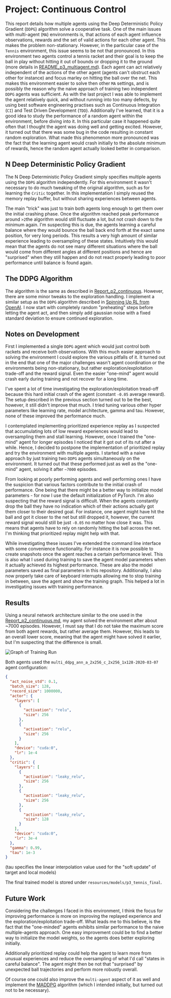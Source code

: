 # Project: Continuous Control

This report details how multiple agents using the Deep Deterministic Policy Gradient (`DDPG`) algorithm solve a cooperative task. One of the main issues with multi-agent (`MA`) environments is, that actions of each agent influence observations, rewards and the set of valid actions for each other agent. This makes the problem non-stationary. However, in the particular case of the `Tennis` environment, this issue seems to be not that pronounced. In this environment two agents control a tennis racket and their goal is to keep the ball in play without hitting it out of bounds or dropping it to the ground (more details in [README_p3_multiagent.md](README_p3_multiagent.md)). Each agent can act relatively independent of the actions of the other agent (agents can't obstruct each other for instance) and focus marley on hitting the ball over the net. This makes this environment easier to solve then other `MA` settings, and is possibly the reason why the naive approach of training two independent `DDPG` agents was sufficient. As with the last project I was able to implement the agent relatively quick, and without running into too many defects, by using best software engineering practises such as Continuous Integration (`CI`) and Test Driven Development (`TDD`). Additionally I've learned, that it is a good idea to study the performance of a random agent within the environment, before diving into it. In this particular case it happened quite often that I thought the agent was doing well and getting excited. However, it turned out that there was some bug in the code resulting in constant random exploration. What made this phenomenon more pronounced was the fact that the learning agent would crash initially to the absolute minimum of rewards, hence the random agent actually looked better in comparison. 

## N Deep Deterministic Policy Gradient
The N Deep Deterministic Policy Gradient simply specifies multiple agents using the `DDPG` algorithm independently. For this environment it wasn't necessary to do much tweaking of the original algorithm, such as for learning the `Critic` together. In this implementation I simply reused the memory replay buffer, but without sharing experiences between agents. 

The main "trick" was just to train both agents long enough to get them over the initial crashing phase. Once the algorithm reached peak performance around `>2`the algorithm would still fluctuate a lot, but not crash down to the minimum again. I'm suspecting this is due, the agents learning a careful balance where they would bounce the ball back end forth at the exact same position, for very long periods. This results a very high amount of similar experience leading to oversampling of these states. Intuitively this would mean that the agents do not see many different situations where the ball would come from different angles at different positions and hence are "surprised" when they still happen and do not react properly leading to poor performance until balance is found again.

## The DDPG Algorithm
The algorithm is the same as described in [Report_p2_continuous](Report_p2_continuous.md). However, there are some minor tweaks to the exploration handling. I implement a similar setup as the `DDPG` algorithm described in [Spinning Up RL from OpenAI](https://spinningup.openai.com/en/latest/algorithms/ddpg.html). I now start with completely random "preheating" steps before letting the agent act, and then simply add gaussian noise with a fixed standard deviation to ensure continued exploration. 

## Notes on Development
First I implemented a single `DDPG` agent which would just control both rackets and receive both observations. With this much easier approach to solving the environment I could explore the various pitfalls of it. It turned out in the end that one of the major challenges wasn't agent coordination or the environments being non-stationary, but rather exploration/exploitation trade-off and the reward signal. Even the easier "one-mind" agent would crash early during training and not recover for a long time.

I've spent a lot of time investigating the exploration/exploitation tread-off because this hard initial crash of the agent (constant `-0.05` average reward). The setup described in the previous section turned out to be the best, however, it still didn't improve that much. I tried tuning various other hyper parameters like learning rate, model architecture, gamma and tau. However, none of these improved the performance much. 

I contemplated implementing prioritized experience replay as I suspected that accumulating lots of low reward experiences would lead to oversampling them and stall learning. However, once I trained the "one-mind" agent for longer episodes I noticed that it got out of its rut after a while. Hence, I decided to postpone the implementation of prioritized replay and try the environment with multiple agents. I started with a naive approach by just training two `DDPG` agents simultaneously on the environment. It turned out that these performed just as well as the "one-mind" agent, solving it after `~7000` episodes.

From looking at poorly performing agents and well performing ones I have the suspicion that various factors contribute to the initial crash of performance. One being that there might be a better way to initialize model parameters - for now I use the default initialization of PyTorch. I'm also suspecting that the reward signal is difficult. When the agents constantly drop the ball they have no indication which of their actions actually got them closer to their desired goal. For instance, one agent might have hit the ball and got it closer to the net but still dropped it, however, the current reward signal would still be just `-0.05` no matter how close it was. This means that agents have to rely on randomly hitting the ball across the net. I'm thinking that prioritized replay might help with that.

While investigating these issues I've extended the command line interface with some convenience functionality. For instance it is now possible to create snapshots once the agent reaches a certain performance level. This is also what I used during training to save the agent model parameters when it actually achieved its highest performance. These are also the model parameters saved as final parameters in this repository. Additionally, I also now properly take care of keyboard interrupts allowing me to stop training in between, save the agent and show the training graph. This helped a lot in investigating issues with training performance. 

## Results
Using a neural network architecture similar to the one used in the [Report_p2_continuous.md](Report_p2_continuous.md), my agent solved the environment after about ~7000 episodes. However, I must say that I do not take the maximum score from both agent rewards, but rather average them. However, this leads to an overall lower score, meaning that the agent might have solved it earlier, but I'm suspecting that the difference is small. 

![Graph of Training Run](../resources/images/nddpg_training.png)

Both agents used the `multi_ddpg_ann_a_2x256_c_2x256_1x128-2020-03-07` agent configuration:
```json
{
  "act_noise_std": 0.1,
  "batch_size": 128,
  "record_size": 1000000,
  "actor": {
    "layers": [
      {
        "activation": "relu",
        "size": 256
      },
      {
        "activation": "relu",
        "size": 256
      }
    ],
    "device": "cuda:0",
    "lr": 1e-4
  },
  "critic": {
    "layers": [
      {
        "activation": "leaky_relu",
        "size": 256
      },
      {
        "activation": "leaky_relu",
        "size": 256
      },
      {
        "activation": "leaky_relu",
        "size": 128
      }
    ],
    "device": "cuda:0",
    "lr": 3e-4
  },
  "gamma": 0.99,
  "tau": 1e-3
}
```
(tau specifies the linear interpolation value used for the "soft update" of target and local models)

The final trained model is stored under `resources/models/p3_tennis_final`.

## Future Work
Considering the challenges I faced in this environment, I think the focus for improving performance is more on improving the replayed experience and the exploration/exploitation trade-off. What leads me to this believe, is the fact that the "one-minded" agents exhibits similar performance to the naive multiple-agents approach. One easy improvement could be to find a better way to initialize the model weights, so the agents does better exploring initially. 

Additionally prioritized replay could help the agent to learn more from unusual experiences and reduce the oversampling of what I'd call "states in careful balance". The agent might then be not that "surprised" by unexpected ball trajectories and perform more robustly overall. 

Of course one could also improve the `multi-agent` aspect of it as well and implement the [MADDPG](https://arxiv.org/abs/1706.02275) algorithm (which I intended initially, but turned out not to be necessary). 